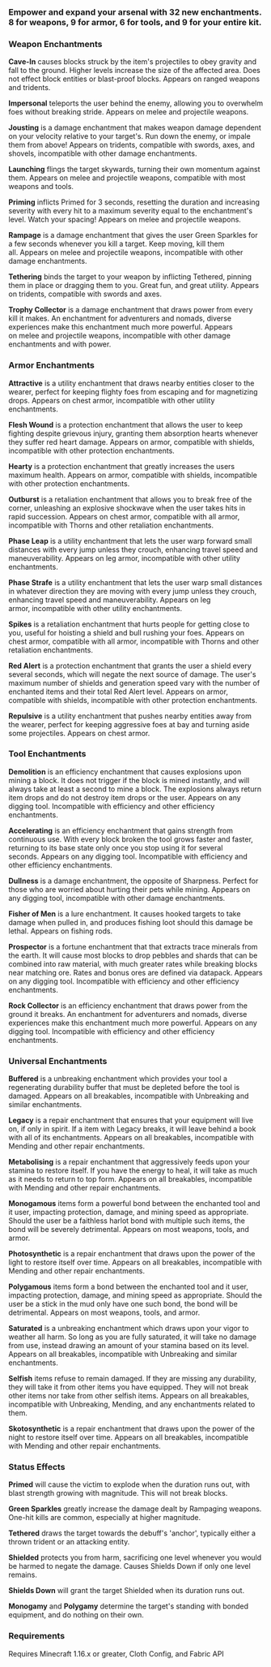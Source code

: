 ### <b>Empower and expand your arsenal with 32 new enchantments. 8 for weapons, 9 for armor, 6 for tools, and 9 for your entire kit.</b>

### Weapon Enchantments

<b>Cave-In</b> causes blocks struck by the item's projectiles to obey gravity and fall to the ground. Higher levels increase the size of the affected area. Does not effect block entities or blast-proof blocks. Appears on ranged weapons and tridents.

<b>Impersonal</b> teleports the user behind the enemy, allowing you to overwhelm foes without breaking stride. Appears on melee and projectile weapons.

<b>Jousting</b> is a damage enchantment that makes weapon damage dependent on your velocity relative to your target's. Run down the enemy, or impale them from above! Appears on tridents, compatible with swords, axes, and shovels, incompatible with other damage enchantments.

<b>Launching</b> flings the target skywards, turning their own momentum against them. Appears on melee and projectile weapons, compatible with most weapons and tools.

<b>Priming</b> inflicts Primed for 3 seconds, resetting the duration and increasing severity with every hit to a maximum severity equal to the enchantment's level. Watch your spacing! Appears on melee and projectile weapons.

<b>Rampage</b> is a damage enchantment that gives the user Green Sparkles for a few seconds whenever you kill a target. Keep moving, kill them all. Appears on melee and projectile weapons, incompatible with other damage enchantments.

<b>Tethering</b> binds the target to your weapon by inflicting Tethered, pinning them in place or dragging them to you. Great fun, and great utility. Appears on tridents, compatible with swords and axes.

<b>Trophy Collector</b> is a damage enchantment that draws power from every kill it makes. An enchantment for adventurers and nomads, diverse experiences make this enchantment much more powerful. Appears on melee and projectile weapons, incompatible with other damage enchantments and with power.

### Armor Enchantments

<b>Attractive</b> is a utility enchantment that draws nearby entities closer to the wearer, perfect for keeping flighty foes from escaping and for magnetizing drops. Appears on chest armor, incompatible with other utility enchantments.

<b>Flesh Wound</b> is a protection enchantment that allows the user to keep fighting despite grievous injury, granting them absorption hearts whenever they suffer red heart damage. Appears on armor, compatible with shields, incompatible with other protection enchantments.

<b>Hearty</b> is a protection enchantment that greatly increases the users maximum health. Appears on armor, compatible with shields, incompatible with other protection enchantments. 

<b>Outburst</b> is a retaliation enchantment that allows you to break free of the corner, unleashing an explosive shockwave when the user takes hits in rapid succession. Appears on chest armor, compatible with all armor, incompatible with Thorns and other retaliation enchantments.

<b>Phase Leap</b> is a utility enchantment that lets the user warp forward small distances with every jump unless they crouch, enhancing travel speed and maneuverability. Appears on leg armor, incompatible with other utility enchantments.

<b>Phase Strafe</b> is a utility enchantment that lets the user warp small distances in whatever direction they are moving with every jump unless they crouch, enhancing travel speed and maneuverability. Appears on leg armor, incompatible with other utility enchantments.

<b>Spikes</b> is a retaliation enchantment that hurts people for getting close to you, useful for hoisting a shield and bull rushing your foes. Appears on chest armor, compatible with all armor, incompatible with Thorns and other retaliation enchantments.

<b>Red Alert</b> is a protection enchantment that grants the user a shield every several seconds, which will negate the next source of damage. The user's maximum number of shields and generation speed vary with the number of enchanted items and their total Red Alert level. Appears on armor, compatible with shields, incompatible with other protection enchantments.

<b>Repulsive</b> is a utility enchantment that pushes nearby entities away from the wearer, perfect for keeping aggressive foes at bay and turning aside some projectiles. Appears on chest armor.

### Tool Enchantments

<b>Demolition</b> is an efficiency enchantment that causes explosions upon mining a block. It does not trigger if the block is mined instantly, and will always take at least a second to mine a block. The explosions always return item drops and do not destroy item drops or the user. Appears on any digging tool. Incompatible with efficiency and other efficiency enchantments.

<b>Accelerating</b> is an efficiency enchantment that gains strength from continuous use. With every block broken the tool grows faster and faster, returning to its base state only once you stop using it for several seconds. Appears on any digging tool. Incompatible with efficiency and other efficiency enchantments.

<b>Dullness</b> is a damage enchantment, the opposite of Sharpness. Perfect for those who are worried about hurting their pets while mining. Appears on any digging tool, incompatible with other damage enchantments. 

<b>Fisher of Men</b> is a lure enchantment. It causes hooked targets to take damage when pulled in, and produces fishing loot should this damage be lethal. Appears on fishing rods. 

<b>Prospector</b> is a fortune enchantment that that extracts trace minerals from the earth. It will cause most blocks to drop pebbles and shards that can be combined into raw material, with much greater rates while breaking blocks near matching ore. Rates and bonus ores are defined via datapack. Appears on any digging tool. Incompatible with efficiency and other efficiency enchantments.

<b>Rock Collector</b> is an efficiency enchantment that draws power from the ground it breaks. An enchantment for adventurers and nomads, diverse experiences make this enchantment much more powerful. Appears on any digging tool. Incompatible with efficiency and other efficiency enchantments.

### Universal Enchantments

<b>Buffered</b> is a unbreaking enchantment which provides your tool a regenerating durability buffer that must be depleted before the tool is damaged. Appears on all breakables, incompatible with Unbreaking and similar enchantments.

<b>Legacy</b> is a repair enchantment that ensures that your equipment will live on, if only in spirit. If a item with Legacy breaks, it will leave behind a book with all of its enchantments. Appears on all breakables, incompatible with Mending and other repair enchantments.

<b>Metabolising</b> is a repair enchantment that aggressively feeds upon your stamina to restore itself. If you have the energy to heal, it will take as much as it needs to return to top form. Appears on all breakables, incompatible with Mending and other repair enchantments.

<b>Monogamous</b> items form a powerful bond between the enchanted tool and it user, impacting protection, damage, and mining speed as appropriate. Should the user be a faithless harlot bond with multiple such items, the bond will be severely detrimental. Appears on most weapons, tools, and armor.

<b>Photosynthetic</b> is a repair enchantment that draws upon the power of the light to restore itself over time. Appears on all breakables, incompatible with Mending and other repair enchantments.

<b>Polygamous</b> items form a bond between the enchanted tool and it user, impacting protection, damage, and mining speed as appropriate. Should the user be a stick in the mud only have one such bond, the bond will be detrimental. Appears on most weapons, tools, and armor.

<b>Saturated</b> is a unbreaking enchantment which draws upon your vigor to weather all harm. So long as you are fully saturated, it will take no damage from use, instead drawing an amount of your stamina based on its level. Appears on all breakables, incompatible with Unbreaking and similar enchantments.

<b>Selfish</b> items refuse to remain damaged. If they are missing any durability, they will take it from other items you have equipped. They will not break other items nor take from other selfish items. Appears on all breakables, incompatible with Unbreaking, Mending, and any enchantments related to them.

<b>Skotosynthetic</b> is a repair enchantment that draws upon the power of the night to restore itself over time. Appears on all breakables, incompatible with Mending and other repair enchantments.


### Status Effects

<b>Primed</b> will cause the victim to explode when the duration runs out, with blast strength growing with magnitude. This will not break blocks.

<b>Green Sparkles</b> greatly increase the damage dealt by Rampaging weapons. One-hit kills are common, especially at higher magnitude.

<b>Tethered</b> draws the target towards the debuff's 'anchor', typically either a thrown trident or an attacking entity.

<b>Shielded</b> protects you from harm, sacrificing one level whenever you would be harmed to negate the damage. Causes Shields Down if only one level remains.

<b>Shields Down</b> will grant the target Shielded when its duration runs out.

<b>Monogamy</b> and <b>Polygamy</b> determine the target's standing with bonded equipment, and do nothing on their own.


### Requirements

Requires Minecraft 1.16.x or greater, Cloth Config, and Fabric API
